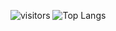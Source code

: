 <!--
## Hi 👋
-->
![visitors](https://visitor-badge.glitch.me/badge?zav1n=page.id&left_color=green&right_color=red)
![Top Langs](https://github-readme-stats.vercel.app/api/top-langs/?username=zav1n&layout=compact)

